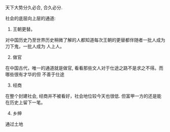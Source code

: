 

天下大势分久必合, 合久必分.

社会的底层向上层的通道:

1. 王朝更替。

对中国历史乃至世界历史稍微了解的人都知道每次王朝的更替都伴随者一批人成为刀下鬼，一批人成为
人上人。

2. 做官

在中国古代，唯一的通道就是做官, 看看那些文人对于仕途之路不是求之不得。而哪些很有才华的但
不善于仕途

3. 经商

在整个封建社会, 经商并不被看好，社会地位较今天也很低. 但富甲一方的还是能在历史上留下一笔。

4. 乡绅

通过土地

